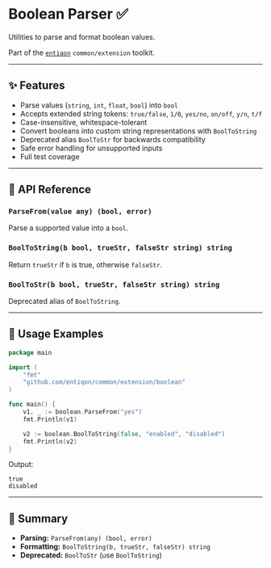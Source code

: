 # Boolean Parser ✅

Utilities to parse and format boolean values.

Part of the [`entiqon`](https://github.com/entiqon/entiqon) `common/extension` toolkit.

---

## ✨ Features

- Parse values (`string`, `int`, `float`, `bool`) into `bool`
- Accepts extended string tokens: `true/false`, `1/0`, `yes/no`, `on/off`, `y/n`, `t/f`
- Case-insensitive, whitespace-tolerant
- Convert booleans into custom string representations with `BoolToString`
- Deprecated alias `BoolToStr` for backwards compatibility
- Safe error handling for unsupported inputs
- Full test coverage

---

## 📑 API Reference

### `ParseFrom(value any) (bool, error)`
Parse a supported value into a `bool`.

### `BoolToString(b bool, trueStr, falseStr string) string`
Return `trueStr` if `b` is true, otherwise `falseStr`.

### `BoolToStr(b bool, trueStr, falseStr string) string`
Deprecated alias of `BoolToString`.

---

## 🔹 Usage Examples

```go
package main

import (
    "fmt"
    "github.com/entiqon/common/extension/boolean"
)

func main() {
    v1, _ := boolean.ParseFrom("yes")
    fmt.Println(v1)

    v2 := boolean.BoolToString(false, "enabled", "disabled")
    fmt.Println(v2)
}
```

Output:
```
true
disabled
```

---

## 📌 Summary

- **Parsing:** `ParseFrom(any) (bool, error)`
- **Formatting:** `BoolToString(b, trueStr, falseStr) string`
- **Deprecated:** `BoolToStr` (use `BoolToString`)
